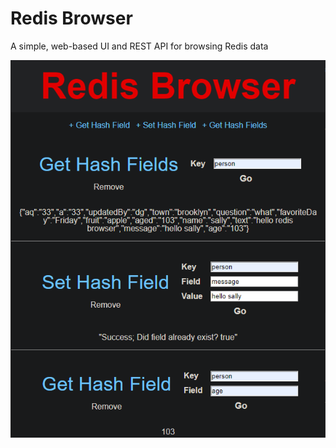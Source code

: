 
# Redis Browser

A simple, web-based UI and REST API for browsing Redis data

![Redis Browser UI](RedisBrowserUI.png)